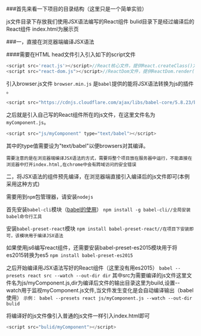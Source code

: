 ###首先来看一下项目的目录结构（这里只是一个简单实验）

js文件目录下存放我们使用JSX语法编写的React组件
bulid目录下是经过编译后的React组件
index.html为展示页

###一，直接在浏览器端编译JSX语法

####需要在HTML head文件引入引入如下的script文件
```javascript
<script src='react.js'></script>//React核心文件，提供React.createClass()方法
<script src="react-dom.js"></script>//ReactDom文件，提供ReactDom.render()方法
```

引入browser.js文件
`browser.min.js` 是`babel`提供的能将JSX语法转换为js的插件 。
```javascript
<script src="https://cdnjs.cloudflare.com/ajax/libs/babel-core/5.8.23/browser.min.js"></script>
```

之后就是引入自己写的React组件所在的js文件，在这里文件名为`myComponent.js`。
```javascript
<script src="js/myComponent" type="text/babel"></script>
```
其中的type值需要设为"text/babel"以便browsers对其编译。

`需要注意的是在浏览器端编译JSX语法的方式，需要将整个项目放在服务器中运行，不能直接在浏览器中打开index.html,在chrome中会有跨域访问的安全错误`

二，将JSX语法的组件预先编译，在浏览器端直接引入编译后的js文件即可(本例采用这种方式)

需要用到`npm`包管理器，请安装`nodejs`

首先安装`babel-cli`模块（[babel的使用](https://babeljs.io/)）
`npm install -g babel-cli//全局安装babel命令行工具`

安装`babel-preset-react`模块
`npm install babel-preset-react//在项目下安装即可，该模块用于编译JSX语法`

如果使用js6编写react组件，还需要安装babel-preset-es2015模块用于将es2015转换为es5
`npm install babel-preset-es2015`

之后开始编译用JSX语法写好的React组件（这里没有用es2015）
`babel --presets react src --watch --out-dir dir`
其中src为需要编译的js文件这里文件名为js/myComponent.js,dir为编译后文件的输出目录这里为build,设置--watch用于监视myComponent.js文件,当文件发生变化是会自动编译输出（babel使用）
`示例： babel --presets react js/myComponent.js --watch --out-dir bulid`


将编译好的js文件像引入普通的js文件一样引入index.html即可
```javascript
<script src="bulid/myComponent"></script>
```








